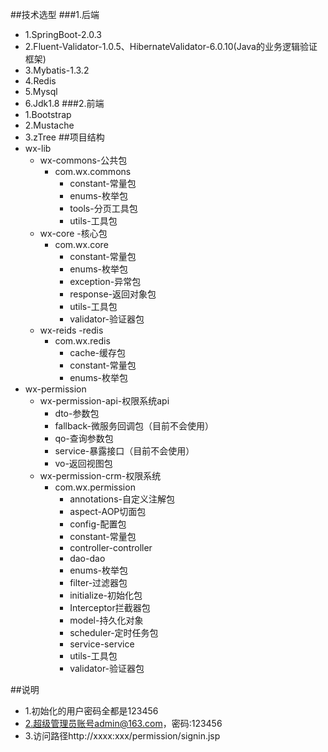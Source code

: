 ##技术选型
###1.后端
* 1.SpringBoot-2.0.3
* 2.Fluent-Validator-1.0.5、HibernateValidator-6.0.10(Java的业务逻辑验证框架) 
* 3.Mybatis-1.3.2
* 4.Redis
* 5.Mysql
* 6.Jdk1.8
###2.前端
* 1.Bootstrap
* 2.Mustache
* 3.zTree
##项目结构
* wx-lib
	* wx-commons-公共包
		* com.wx.commons
			* constant-常量包
			* enums-枚举包
			* tools-分页工具包
			* utils-工具包
	* wx-core -核心包
		* com.wx.core
			* constant-常量包
			* enums-枚举包
			* exception-异常包
			* response-返回对象包
			* utils-工具包
			* validator-验证器包
	* wx-reids -redis
		* com.wx.redis
			* cache-缓存包
			* constant-常量包
			* enums-枚举包
* wx-permission
	* wx-permission-api-权限系统api
		* dto-参数包
		* fallback-微服务回调包（目前不会使用）
		* qo-查询参数包
		* service-暴露接口（目前不会使用）
		* vo-返回视图包
	* wx-permission-crm-权限系统
		* com.wx.permission
			* annotations-自定义注解包
			* aspect-AOP切面包
			* config-配置包
			* constant-常量包
			* controller-controller
			* dao-dao
			* enums-枚举包
			* filter-过滤器包
			* initialize-初始化包
			* Interceptor拦截器包
			* model-持久化对象
			* scheduler-定时任务包
			* service-service
			* utils-工具包
			* validator-验证器包
 
##说明
* 1.初始化的用户密码全都是123456
* 2.超级管理员账号admin@163.com，密码:123456
* 3.访问路径http://xxxx:xxx/permission/signin.jsp
